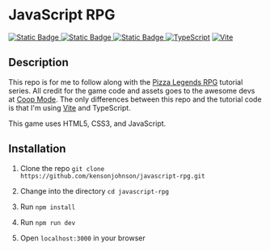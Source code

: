 # JavaScript RPG

[![Static Badge](https://img.shields.io/badge/HTML5-gray?style=flat-square&logo=html5)
](https://developer.mozilla.org/en-US/docs/Web/Guide/HTML/HTML5)
[![Static Badge](https://img.shields.io/badge/CSS3-gray?style=flat-square&logo=css3)
](https://developer.mozilla.org/en-US/docs/Web/CSS)
[![Static Badge](https://img.shields.io/badge/JavaScript-gray?style=flat-square&logo=javascript)
](https://developer.mozilla.org/en-US/docs/Web/JavaScript)
[![TypeScript](https://img.shields.io/badge/TypeScript-gray?style=flat-square&logo=typescript)](https://www.typescriptlang.org/)
[![Vite](https://img.shields.io/badge/Vite-gray?style=flat-square&logo=vite)](https://vitejs.dev/)

## Description

This repo is for me to follow along with the [Pizza Legends RPG](https://www.coopmode.dev/series/pizza-legends-rpg/) tutorial series. All credit for the game code and assets goes to the awesome devs at [Coop Mode](https://www.coopmode.dev/). The only differences between this repo and the tutorial code is that I'm using [Vite](https://vitejs.dev/) and TypeScript.

This game uses HTML5, CSS3, and JavaScript.

## Installation

1. Clone the repo `git clone https://github.com/kensonjohnson/javascript-rpg.git`

2. Change into the directory `cd javascript-rpg`

3. Run `npm install`

4. Run `npm run dev`

5. Open `localhost:3000` in your browser

